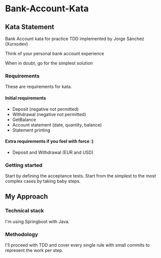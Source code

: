 # Bank-Account-Kata

## Kata Statement

Bank Account kata for practice TDD implemented by Jorge Sánchez (Xurxodev)

Think of your personal bank account experience

When in doubt, go for the simplest solution

### Requirements

These are requirements for kata.

#### Initial requirements

* Deposit (negative not permitted)
* Withdrawal (negative not permitted)  
* GetBalance  
* Account statement (date, quantity, balance) 
* Statement printing 

#### Extra requirements if you feel with force :)

* Deposit and Withdrawal (EUR and USD)

### Getting started

Start by defining the acceptance tests. 
Start from the simplest to the most complex cases by taking baby steps.

## My Approach


### Technical stack 

I'm using Springboot with Java.

### Methodology

I'll proceed with TDD and cover every single rule with small commits to represent the work per step.
